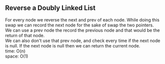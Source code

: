 ## Reverse a Doubly Linked List
For every node we reverse the next and prev of each node. While doing this swap we can record the next node for the sake of swap the two pointers.<br>
We can use a prev node the record the previous node and that would be the return of that node.<br>
We can also don't use that prev node, and check every time if the next node is null. If the next node is null then we can return the current node.<br>
time: O(n)<br>
space: O(1)
